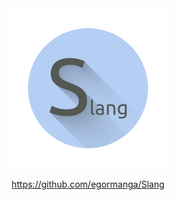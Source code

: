 <div align="center">
	<a href="https://github.com/egormanga/Slang" target="_blank">
		<img src="Slang.png" alt="Slang" width=256 />
		<p>https://github.com/egormanga/Slang</p>
	</a>
</div>
